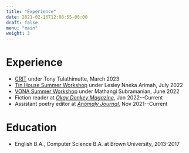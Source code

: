 ```yaml
---
title: "Experience"
date: 2021-02-16T12:08:55-08:00
draft: false
menu: "main"
weight: 3
---
```


# Experience

- [CRIT](https://crit.works/) under Tony Tulathimutte, March 2023
- [Tin House Summer Workshop](https://tinhouse.com/workshop/summer-workshop/) under Lesley Nneka Arimah, July 2022
- [VONA Summer Workshop](https://www.vonavoices.org/summer-2022-workshops-open) under Mathangi Subramanian, June 2022
- Fiction reader at [*Okay Donkey Magazine*](https://okaydonkeymag.com/), Jan 2022--Current
- Assistant poetry editor at [*Anomaly Journal*](https://anmly.org/), Nov 2021--Current

# Education

- English B.A., Computer Science B.A. at Brown University, 2013-2017




